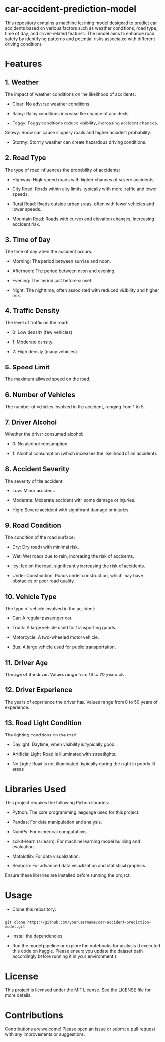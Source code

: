 # car-accident-prediction-model

This repository contains a machine learning model designed to predict car accidents based on various factors such as weather conditions, road type, time of day, and driver-related features. The model aims to enhance road safety by identifying patterns and potential risks associated with different driving conditions.

# Features

## 1. Weather

The impact of weather conditions on the likelihood of accidents:

- Clear: No adverse weather conditions.

- Rainy: Rainy conditions increase the chance of accidents.

- Foggy: Foggy conditions reduce visibility, increasing accident chances.

Snowy: Snow can cause slippery roads and higher accident probability.

- Stormy: Stormy weather can create hazardous driving conditions.

## 2. Road Type

The type of road influences the probability of accidents:

- Highway: High-speed roads with higher chances of severe accidents.

- City Road: Roads within city limits, typically with more traffic and lower speeds.

- Rural Road: Roads outside urban areas, often with fewer vehicles and lower speeds.

- Mountain Road: Roads with curves and elevation changes, increasing accident risk.

## 3. Time of Day

The time of day when the accident occurs:

- Morning: The period between sunrise and noon.

- Afternoon: The period between noon and evening.

- Evening: The period just before sunset.

- Night: The nighttime, often associated with reduced visibility and higher risk.

## 4. Traffic Density

The level of traffic on the road:

- 0: Low density (few vehicles).

- 1: Moderate density.

- 2: High density (many vehicles).

## 5. Speed Limit

The maximum allowed speed on the road.

## 6. Number of Vehicles

The number of vehicles involved in the accident, ranging from 1 to 5.

## 7. Driver Alcohol

Whether the driver consumed alcohol:

- 0: No alcohol consumption.

- 1: Alcohol consumption (which increases the likelihood of an accident).

## 8. Accident Severity

The severity of the accident:

- Low: Minor accident.

- Moderate: Moderate accident with some damage or injuries.

- High: Severe accident with significant damage or injuries.

## 9. Road Condition

The condition of the road surface:

- Dry: Dry roads with minimal risk.

- Wet: Wet roads due to rain, increasing the risk of accidents.

- Icy: Ice on the road, significantly increasing the risk of accidents.

- Under Construction: Roads under construction, which may have obstacles or poor road quality.

## 10. Vehicle Type

The type of vehicle involved in the accident:

- Car: A regular passenger car.

- Truck: A large vehicle used for transporting goods.

- Motorcycle: A two-wheeled motor vehicle.

- Bus: A large vehicle used for public transportation.

## 11. Driver Age

The age of the driver. Values range from 18 to 70 years old.

## 12. Driver Experience

The years of experience the driver has. Values range from 0 to 50 years of experience.

## 13. Road Light Condition

The lighting conditions on the road:

- Daylight: Daytime, when visibility is typically good.

- Artificial Light: Road is illuminated with streetlights.

- No Light: Road is not illuminated, typically during the night in poorly lit areas

# Libraries Used

This project requires the following Python libraries:

- Python: The core programming language used for this project.

- Pandas: For data manipulation and analysis.

- NumPy: For numerical computations.

- scikit-learn (sklearn): For machine learning model building and evaluation.

- Matplotlib: For data visualization.

- Seaborn: For advanced data visualization and statistical graphics.

Ensure these libraries are installed before running the project.

# Usage

- Clone this repository:

  
```

git clone https://github.com/yourusername/car-accident-prediction-model.git

```

- Install the dependencies

- Run the model pipeline or explore the notebooks for analysis (I executed this code on Kaggle. Please ensure you update the dataset path accordingly before running it in your environment.)

# License

This project is licensed under the MIT License. See the LICENSE file for more details.

# Contributions

Contributions are welcome! Please open an issue or submit a pull request with any improvements or suggestions.
